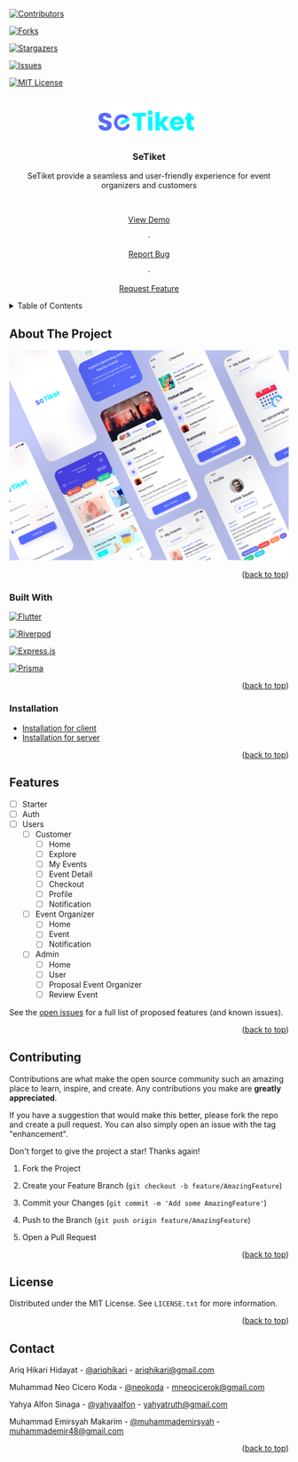 <!-- Improved compatibility of back to top link: See: https://github.com/othneildrew/Best-README-Template/pull/73 -->

<a  name="readme-top"></a>

<!--

*** Thanks for checking out the Best-README-Template. If you have a suggestion

*** that would make this better, please fork the repo and create a pull request

*** or simply open an issue with the tag "enhancement".

*** Don't forget to give the project a star!

*** Thanks again! Now go create something AMAZING! :D

-->

<!-- PROJECT SHIELDS -->

<!--

*** I'm using markdown "reference style" links for readability.

*** Reference links are enclosed in brackets [ ] instead of parentheses ( ).

*** See the bottom of this document for the declaration of the reference variables

*** for contributors-url, forks-url, etc. This is an optional, concise syntax you may use.

*** https://www.markdownguide.org/basic-syntax/#reference-style-links

-->

[![Contributors][contributors-shield]][contributors-url]

[![Forks][forks-shield]][forks-url]

[![Stargazers][stars-shield]][stars-url]

[![Issues][issues-shield]][issues-url]

[![MIT License][license-shield]][license-url]

<!-- PROJECT LOGO -->

<br />

<div  align="center">

<a  href="https://github.com/barudak-well/setiket">

<img  src="images/logo.png"  alt="Logo"  width="186">

</a>

<h3  align="center">SeTiket</h3>

<p  align="center">

SeTiket provide a seamless and user-friendly experience for event organizers and customers

<br/>

<a  href="https://github.com/barudak-well/setiket">View Demo</a>

·

<a  href="https://github.com/barudak-well/setiket/issues">Report Bug</a>

·

<a  href="https://github.com/barudak-well/setiket/issues">Request Feature</a>

</p>

</div>

<!-- TABLE OF CONTENTS -->

<details>

<summary>Table of Contents</summary>

<ol>

<li>

<a  href="#about-the-project">About The Project</a>

<ul>

<li><a  href="#built-with">Built With</a></li>

</ul>

</li>

<li><a  href="#installation">Installation</a></li>

<li><a  href="#features">Features</a></li>

<li><a  href="#contributing">Contributing</a></li>

<li><a  href="#license">License</a></li>

<li><a  href="#contact">Contact</a></li>

</ol>

</details>

<!-- ABOUT THE PROJECT -->

## About The Project

[![SeTiket Screen Shot][setiket-screenshot]](https://github.com/barudak-well/setiket)

<p  align="right">(<a  href="#readme-top">back to top</a>)</p>

### Built With

[![Flutter][Flutter.dev]][Flutter-url] <br>

[![Riverpod][Riverpod.dev]][Riverpod-url] <br>

[![Express.js][Express-badge]][Express-url] <br>

[![Prisma][Prisma-badge]][Prisma-url] <br>

<p  align="right">(<a  href="#readme-top">back to top</a>)</p>

<!-- GETTING STARTED -->

### Installation

- <a  href="https://github.com/barudak-well/setiket/tree/main/client">Installation for client</a>
- <a  href="https://github.com/barudak-well/setiket/tree/main/server">Installation for server</a>

<p  align="right">(<a  href="#readme-top">back to top</a>)</p>

<!-- FEATURES -->

## Features

- [ ] Starter
- [ ] Auth
- [ ] Users
  - [ ] Customer
    - [ ] Home
    - [ ] Explore
    - [ ] My Events
    - [ ] Event Detail
    - [ ] Checkout
    - [ ] Profile
    - [ ] Notification
  - [ ] Event Organizer
    - [ ] Home
    - [ ] Event
    - [ ] Notification
  - [ ] Admin
    - [ ] Home
    - [ ] User
    - [ ] Proposal Event Organizer
    - [ ] Review Event

See the [open issues](https://github.com/barudak-well/setiket/issues) for a full list of proposed features (and known issues).

<p  align="right">(<a  href="#readme-top">back to top</a>)</p>

<!-- CONTRIBUTING -->

## Contributing

Contributions are what make the open source community such an amazing place to learn, inspire, and create. Any contributions you make are **greatly appreciated**.

If you have a suggestion that would make this better, please fork the repo and create a pull request. You can also simply open an issue with the tag "enhancement".

Don't forget to give the project a star! Thanks again!

1. Fork the Project

2. Create your Feature Branch (`git checkout -b feature/AmazingFeature`)

3. Commit your Changes (`git commit -m 'Add some AmazingFeature'`)

4. Push to the Branch (`git push origin feature/AmazingFeature`)

5. Open a Pull Request

<p  align="right">(<a  href="#readme-top">back to top</a>)</p>

<!-- LICENSE -->

## License

Distributed under the MIT License. See `LICENSE.txt` for more information.

<p  align="right">(<a  href="#readme-top">back to top</a>)</p>

<!-- CONTACT -->

## Contact

Ariq Hikari Hidayat - [@ariqhikari](https://linkedin.com/in/ariqhikari/) - ariqhikari@gmail.com <br>

Muhammad Neo Cicero Koda - [@neokoda](https://linkedin.com/in/neo-koda-1511a4235) - mneocicerok@gmail.com <br>

Yahya Alfon Sinaga - [@yahyaalfon](https://linkedin.com/in/yahyaalfon/) - yahyatruth@gmail.com <br>

Muhammad Emirsyah Makarim - [@muhammademirsyah](https://linkedin.com/in/muhammad-emirsyah-makarim/) - muhammademir48@gmail.com <br>

<p  align="right">(<a  href="#readme-top">back to top</a>)</p>

<!-- MARKDOWN LINKS & IMAGES -->

<!-- https://www.markdownguide.org/basic-syntax/#reference-style-links -->

[contributors-shield]: https://img.shields.io/github/contributors/barudak-well/setiket.svg?style=for-the-badge
[contributors-url]: https://github.com/barudak-well/setiket/graphs/contributors
[forks-shield]: https://img.shields.io/github/forks/barudak-well/setiket.svg?style=for-the-badge
[forks-url]: https://github.com/barudak-well/setiket/network/members
[stars-shield]: https://img.shields.io/github/stars/barudak-well/setiket.svg?style=for-the-badge
[stars-url]: https://github.com/barudak-well/setiket/stargazers
[issues-shield]: https://img.shields.io/github/issues/barudak-well/setiket.svg?style=for-the-badge
[issues-url]: https://github.com/barudak-well/setiket/issues
[license-shield]: https://img.shields.io/github/license/barudak-well/setiket.svg?style=for-the-badge
[license-url]: https://github.com/barudak-well/setiket/blob/master/LICENSE.txt
[setiket-screenshot]: images/mockup.png
[Flutter.dev]: https://img.shields.io/badge/Flutter-20232A?style=for-the-badge&logo=flutter&logoColor=61DAFB
[Flutter-url]: https://flutter.dev/
[Riverpod.dev]: https://img.shields.io/badge/Riverpod-20232A?style=for-the-badge&logo=riverpod&logoColor=61DAFB
[Riverpod-url]: https://riverpod.dev/
[Express-badge]: https://img.shields.io/badge/Express.js-20232A?style=for-the-badge&logo=express&logoColor=5CA74B
[Express-url]: https://expressjs.com/
[Prisma-badge]: https://img.shields.io/badge/Prisma-20232A?style=for-the-badge&logo=prisma&logoColor=ffffff
[Prisma-url]: https://www.prisma.io/

